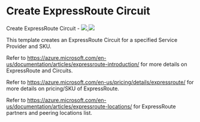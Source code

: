 # Create ExpressRoute Circuit

Create ExpressRoute Circuit  - <a href="https://portal.azure.com/#create/Microsoft.Template/uri/https%3A%2F%2Fraw.githubusercontent.com%2FAzure%2Fazure-quickstart-templates%2Fmaster%2F101-expressroute-circuit-create%2Fazuredeploy.json" target="_blank">
    <img src="http://azuredeploy.net/deploybutton.png"/>
</a>
<a href="http://armviz.io/#/?load=https%3A%2F%2Fraw.githubusercontent.com%2FAzure%2Fazure-quickstart-templates%2Fmaster%2F101-expressroute-circuit-create%2Fazuredeploy.json" target="_blank">
    <img src="http://armviz.io/visualizebutton.png"/>
</a>

This template creates an ExpressRoute Circuit for a specified Service Provider and SKU.

Refer to https://azure.microsoft.com/en-us/documentation/articles/expressroute-introduction/ for more details on ExpressRoute and Circuits.

Refer to https://azure.microsoft.com/en-us/pricing/details/expressroute/ for more details on pricing/SKU of ExpressRoute.

Refer to https://azure.microsoft.com/en-us/documentation/articles/expressroute-locations/ for ExpressRoute partners and peering locations list.